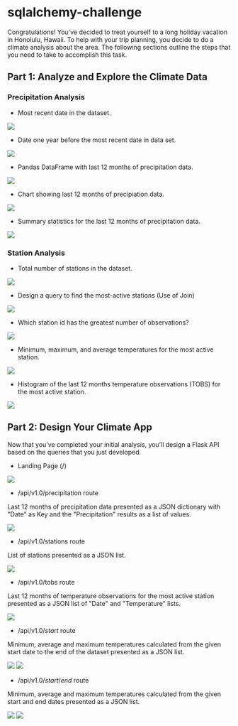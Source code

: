 # sqlalchemy-challenge

Congratulations! You've decided to treat yourself to a long holiday vacation in Honolulu, Hawaii. To help with your trip planning, you decide to do a climate analysis about the area. The following sections outline the steps that you need to take to accomplish this task.

## Part 1: Analyze and Explore the Climate Data

### Precipitation Analysis

- Most recent date in the dataset.

![](SurfsUp/Pics/1.png)

- Date one year before the most recent date in data set.

![](SurfsUp/Pics/2.png)

- Pandas DataFrame with last 12 months of precipitation data.

![](SurfsUp/Pics/3.png)

- Chart showing last 12 months of precipiation data.

![](SurfsUp/Pics/4.png)

- Summary statistics for the last 12 months of precipitation data.

![](SurfsUp/Pics/5.png)

### Station Analysis

- Total number of stations in the dataset.

![](SurfsUp/Pics/6.png)

- Design a query to find the most-active stations (Use of Join)

![](SurfsUp/Pics/7.png)

- Which station id has the greatest number of observations?

![](SurfsUp/Pics/8.png)

- Minimum, maximum, and average temperatures for the most active station.

![](SurfsUp/Pics/9.png)

- Histogram of the last 12 months temperature observations (TOBS) for the most active station.

![](SurfsUp/Pics/10.png)

## Part 2: Design Your Climate App

Now that you’ve completed your initial analysis, you’ll design a Flask API based on the queries that you just developed.

- Landing Page (/)

![](SurfsUp/Pics/11.png)

- /api/v1.0/precipitation route

Last 12 months of precipitation data presented as a JSON dictionary with "Date" as Key and the "Precipitation" results as a list of values.

![](SurfsUp/Pics/12.png)

- /api/v1.0/stations route

List of stations presented as a JSON list.

![](SurfsUp/Pics/13.png)

- /api/v1.0/tobs route

Last 12 months of temperature observations for the most active station presented as a JSON list of "Date" and "Temperature" lists.

![](SurfsUp/Pics/14.png)

- /api/v1.0/*start* route

Minimum, average and maximum temperatures calculated from the given start date to the end of the dataset presented as a JSON list.

![](SurfsUp/Pics/15.png)
![](SurfsUp/Pics/16.png)

- /api/v1.0/*start*/*end* route

Minimum, average and maximum temperatures calculated from the given start and end dates presented as a JSON list.

![](SurfsUp/Pics/17.png)
![](SurfsUp/Pics/18.png)